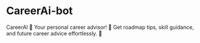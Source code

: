 # CareerAi-bot
CareerAI 🤖 Your personal career advisor! 🎯 Get roadmap tips, skill guidance, and future career advice effortlessly. 🚀 
